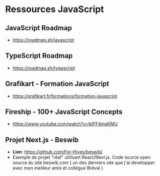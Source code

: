 # Ressources JavaScript

## JavaScript Roadmap

- <https://roadmap.sh/javascript>

## TypeScript Roadmap

- <https://roadmap.sh/typescript>

## Grafikart - Formation JavaScript

- <https://grafikart.fr/formations/formation-javascript>

## Fireship - 100+ JavaScript Concepts

- <https://www.youtube.com/watch?v=lkIFF4maKMU>

## Projet Next.js - Beswib

- **Lien**: <https://github.com/For-Hives/beswib/>
- Exemple de projet "réel" utilisant React/Next.js. Code source open source du site beswib.com ( un des derniers site que j'ai developper avec mon meilleur amis et collègue Bréval )
